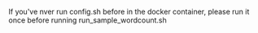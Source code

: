 If you've nver run config.sh before in the docker container, please run it once before running run_sample_wordcount.sh
